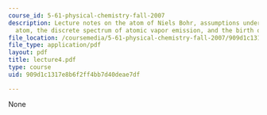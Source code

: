 ```yaml
---
course_id: 5-61-physical-chemistry-fall-2007
description: Lecture notes on the atom of Niels Bohr, assumptions underlying the Bohr
  atom, the discrete spectrum of atomic vapor emission, and the birth of modern spectroscopy.
file_location: /coursemedia/5-61-physical-chemistry-fall-2007/909d1c1317e8b6f2ff4bb7d40deae7df_lecture4.pdf
file_type: application/pdf
layout: pdf
title: lecture4.pdf
type: course
uid: 909d1c1317e8b6f2ff4bb7d40deae7df

---
```

None